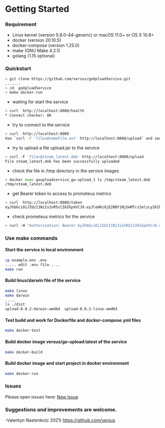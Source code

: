 # Getting Started

### Requirement

* Linux kernel (version 5.8.0-44-generic) or macOS 11.0+ or OS X 10.8+
* docker (version 20.10.5)
* docker-compose  (version 1.25.0)
* make (GNU Make 4.2.1)
* golang (1.15 optional)

### Quickstart

```bash
> git clone https://github.com/versus/goUploadService.git
.......
> cd  goUploadService
> make docker-run
```
* waiting for start the service
```bash
> curl  http://localhost:8080/health
* Connect checker: OK
 ```
* try to connect to the service
```bash
> curl  http://localhost:8080
Use `curl -F 'file=@nameFile.ext' http://localhost:8080/upload` and see file into /tmp

```
* try to upload a file upload.jar to the service
```bash
> curl -F 'file=@steam_latest.deb' http://localhost:8080/upload
File steam_latest.deb has been successfully uploaded

```

* check the file in /tmp directory in the service images

```bash
> docker exec gouploadservice_go-upload_1 ls /tmp/steam_latest.deb
/tmp/steam_latest.deb

```

* get Bearer token to access to prometeus metrics 
```bash
> curl  http://localhost:8080/token
eyJhbGciOiJIUzI1NiIsInR5cCI6IkpXVCJ9.eyJleHAiOjE2NDY1NjUwMTcsImlzcyI6IklmY29uZmlnY28iLCJuYmYiOjE2MTUwMjkwMTd9.bfCk_76yTozw4LjQ9cH4Ig1GsaRZZPZUbxScY8iFryA

```


* check prometeus metrics for the service
```bash
> curl -H "Authorization: Bearer eyJhbGciOiJIUzI1NiIsInR5cCI6IkpXVCJ9.eyJleHAiOjE2NDY1NjUwMTcsImlzcyI6IklmY29uZmlnY28iLCJuYmYiOjE2MTUwMjkwMTd9.bfCk_76yTozw4LjQ9cH4Ig1GsaRZZPZUbxScY8iFryA"  http://localhost:8080/metrics

```

### Use make commands

#### Start the service in local environment
```bash
cp example.env .env
..... edit .env file.....
make run
```

####  Build linux/darwin file of the service

```bash
make linux
make darwin
.....
ls ./dist
upload-0.0.2-darwin-amd64  upload-0.0.2-linux-amd64

```

####  Test build and work for Dockerfile and docker-compose.yml files 
```bash
make docker-test
```

<script id="asciicast-emNJPUoKSGJTsFRSe95RFAkDe" src="https://asciinema.org/a/emNJPUoKSGJTsFRSe95RFAkDe.js" async></script>

####  Build docker image versus/go-upload:latest of the service
```bash
make docker-build
```

####  Build docker image and start project in docker environment
```bash
make docker-run
```

### Issues
Please open *issues* here: [New Issue](https://github.com/versus/goUploadService/issues)

### Suggestions and improvements are welcome.

-Valentyn Nastenko(c 2021) https://github.com/versus
